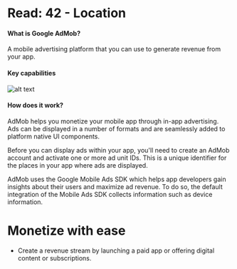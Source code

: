 # Read: 42 - Location  

#### What is Google AdMob?

A mobile advertising platform that you can use to generate revenue from your app.  

#### Key capabilities  

![alt text](https://user-images.githubusercontent.com/97670198/172439369-a76b0913-d961-4d30-9684-570771518b7c.png)  

#### How does it work?  

AdMob helps you monetize your mobile app through in-app advertising. Ads can be displayed in a number of formats and are seamlessly added to platform native UI components.  

Before you can display ads within your app, you'll need to create an AdMob account and activate one or more ad unit IDs. This is a unique identifier for the places in
your app where ads are displayed.  

AdMob uses the Google Mobile Ads SDK which helps app developers gain insights about their users and maximize ad revenue. To do so, the default integration of the Mobile
Ads SDK collects information such as device information.  

# Monetize with ease  

- Create a revenue stream by launching a paid app or offering digital content or subscriptions.  

